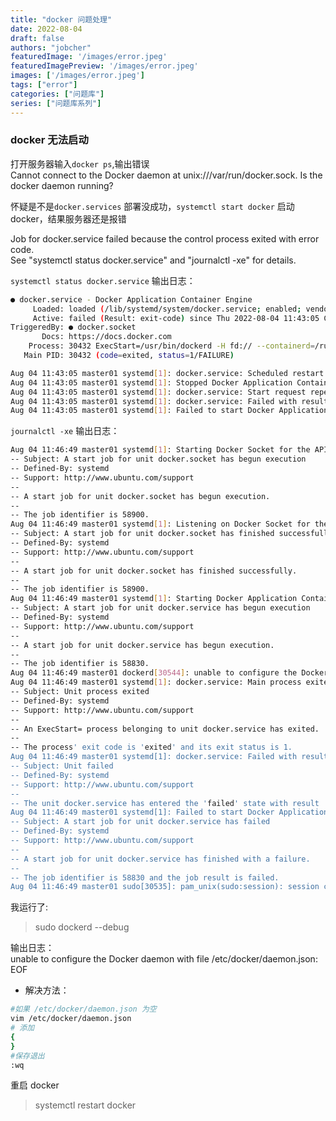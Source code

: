 ```yaml
---
title: "docker 问题处理"
date: 2022-08-04
draft: false
authors: "jobcher"
featuredImage: '/images/error.jpeg'
featuredImagePreview: '/images/error.jpeg'
images: ['/images/error.jpeg']
tags: ["error"]
categories: ["问题库"]
series: ["问题库系列"]
---
```


### docker 无法启动

打开服务器输入`docker ps`,输出错误  
Cannot connect to the Docker daemon at unix:///var/run/docker.sock. Is the docker daemon running?

怀疑是不是`docker.services` 部署没成功，`systemctl start docker` 启动 docker，结果服务器还是报错

Job for docker.service failed because the control process exited with error code.  
See "systemctl status docker.service" and "journalctl -xe" for details.

`systemctl status docker.service` 输出日志：

```sh
● docker.service - Docker Application Container Engine
     Loaded: loaded (/lib/systemd/system/docker.service; enabled; vendor preset: enabled)
     Active: failed (Result: exit-code) since Thu 2022-08-04 11:43:05 CST; 2min 57s ago
TriggeredBy: ● docker.socket
       Docs: https://docs.docker.com
    Process: 30432 ExecStart=/usr/bin/dockerd -H fd:// --containerd=/run/containerd/containerd.sock (code=exited, status=1/FAILURE)
   Main PID: 30432 (code=exited, status=1/FAILURE)

Aug 04 11:43:05 master01 systemd[1]: docker.service: Scheduled restart job, restart counter is at 3.
Aug 04 11:43:05 master01 systemd[1]: Stopped Docker Application Container Engine.
Aug 04 11:43:05 master01 systemd[1]: docker.service: Start request repeated too quickly.
Aug 04 11:43:05 master01 systemd[1]: docker.service: Failed with result 'exit-code'.
Aug 04 11:43:05 master01 systemd[1]: Failed to start Docker Application Container Engine.
```

`journalctl -xe` 输出日志：

```sh
Aug 04 11:46:49 master01 systemd[1]: Starting Docker Socket for the API.
-- Subject: A start job for unit docker.socket has begun execution
-- Defined-By: systemd
-- Support: http://www.ubuntu.com/support
--
-- A start job for unit docker.socket has begun execution.
--
-- The job identifier is 58900.
Aug 04 11:46:49 master01 systemd[1]: Listening on Docker Socket for the API.
-- Subject: A start job for unit docker.socket has finished successfully
-- Defined-By: systemd
-- Support: http://www.ubuntu.com/support
--
-- A start job for unit docker.socket has finished successfully.
--
-- The job identifier is 58900.
Aug 04 11:46:49 master01 systemd[1]: Starting Docker Application Container Engine...
-- Subject: A start job for unit docker.service has begun execution
-- Defined-By: systemd
-- Support: http://www.ubuntu.com/support
--
-- A start job for unit docker.service has begun execution.
--
-- The job identifier is 58830.
Aug 04 11:46:49 master01 dockerd[30544]: unable to configure the Docker daemon with file /etc/docker/daemon.json: EOF
Aug 04 11:46:49 master01 systemd[1]: docker.service: Main process exited, code=exited, status=1/FAILURE
-- Subject: Unit process exited
-- Defined-By: systemd
-- Support: http://www.ubuntu.com/support
--
-- An ExecStart= process belonging to unit docker.service has exited.
--
-- The process' exit code is 'exited' and its exit status is 1.
Aug 04 11:46:49 master01 systemd[1]: docker.service: Failed with result 'exit-code'.
-- Subject: Unit failed
-- Defined-By: systemd
-- Support: http://www.ubuntu.com/support
--
-- The unit docker.service has entered the 'failed' state with result 'exit-code'.
Aug 04 11:46:49 master01 systemd[1]: Failed to start Docker Application Container Engine.
-- Subject: A start job for unit docker.service has failed
-- Defined-By: systemd
-- Support: http://www.ubuntu.com/support
--
-- A start job for unit docker.service has finished with a failure.
--
-- The job identifier is 58830 and the job result is failed.
Aug 04 11:46:49 master01 sudo[30535]: pam_unix(sudo:session): session closed for user root
```

我运行了:

> sudo dockerd --debug

输出日志：  
unable to configure the Docker daemon with file /etc/docker/daemon.json: EOF

- 解决方法：

```sh
#如果 /etc/docker/daemon.json 为空
vim /etc/docker/daemon.json
# 添加
{
}
#保存退出
:wq
```

重启 docker

> systemctl restart docker
